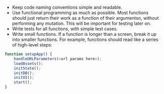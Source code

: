 - Keep code naming conventions simple and readable.
- Use functional programming as much as possible. Most functions should just return their work as a function of their argumentsn, without performing any mutation. This will be important for testing later on.
- Write tests for all functions, with simple test cases.
- Write small functions. If a function is longer than a screen, break it up into smaller functions. For example, functions should read like a series of high-level steps:

```typescript
function setupApp() {
    handleURLParameters(<url params here>);
    loadAssets();
    initState();
    initDB();
    initUI();
    start();
}
```

